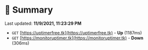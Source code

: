 # 📖 Summary
Last updated: **11/9/2021, 11:23:29 PM**

- `GET` [https://uptimerfree.tk](https://uptimerfree.tk) - **Up** (1187ms)
- `GET` [https://monitoruptimer.tk](https://monitoruptimer.tk) - **Down** (306ms)
